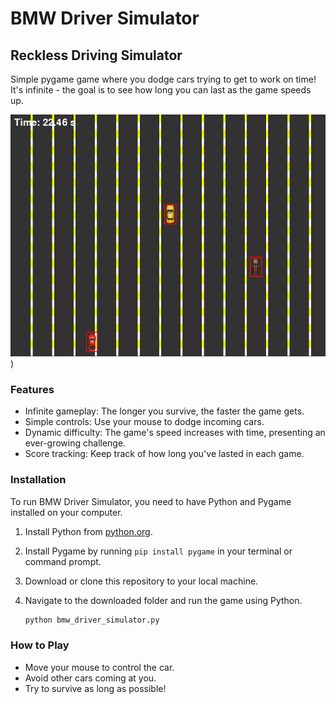 # BMW Driver Simulator

## Reckless Driving Simulator

Simple pygame game where you dodge cars trying to get to work on time! It's infinite - the goal is to see how long you can last as the game speeds up.

![Gameplay Screenshot](https://github.com/canweffplease/bmw_driver_simulator/blob/main/bmw_driver_simulator/game_screenshot.png?raw=true))

### Features

- Infinite gameplay: The longer you survive, the faster the game gets.
- Simple controls: Use your mouse to dodge incoming cars.
- Dynamic difficulty: The game's speed increases with time, presenting an ever-growing challenge.
- Score tracking: Keep track of how long you've lasted in each game.

### Installation

To run BMW Driver Simulator, you need to have Python and Pygame installed on your computer.

1. Install Python from [python.org](https://www.python.org/downloads/).
2. Install Pygame by running `pip install pygame` in your terminal or command prompt.
3. Download or clone this repository to your local machine.
4. Navigate to the downloaded folder and run the game using Python.

   ```python
   python bmw_driver_simulator.py
   ```
### How to Play
- Move your mouse to control the car.
- Avoid other cars coming at you.
- Try to survive as long as possible!
